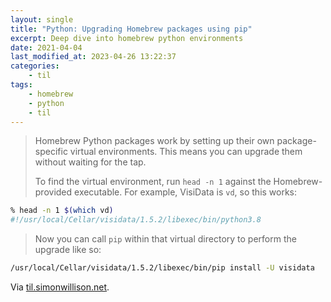 ```yaml
---
layout: single
title: "Python: Upgrading Homebrew packages using pip"
excerpt: Deep dive into homebrew python environments
date: 2021-04-04
last_modified_at: 2023-04-26 13:22:37
categories:
    - til
tags:
    - homebrew
    - python
    - til
---
```


> Homebrew Python packages work by setting up their own package-specific virtual environments.
> This means you can upgrade them without waiting for the tap.
>
> To find the virtual environment, run `head -n 1` against the Homebrew-provided executable.
> For example, VisiData is `vd`, so this works:

```bash
% head -n 1 $(which vd)
#!/usr/local/Cellar/visidata/1.5.2/libexec/bin/python3.8
```

> Now you can call `pip` within that virtual directory to perform the upgrade like so:

```bash
/usr/local/Cellar/visidata/1.5.2/libexec/bin/pip install -U visidata
```

Via [til.simonwillison.net](https://github.com/simonw/til/blob/main/homebrew/upgrading-python-homebrew-packages.md).
